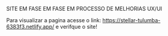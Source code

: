 SITE EM FASE EM FASE EM PROCESSO DE MELHORIAS UX/UI

Para visualizar a pagina acesse o link: https://stellar-tulumba-6383f3.netlify.app/ e verifque o site!
